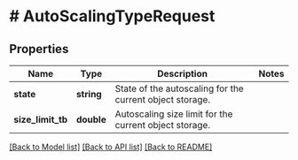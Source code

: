 # # AutoScalingTypeRequest

## Properties

Name | Type | Description | Notes
------------ | ------------- | ------------- | -------------
**state** | **string** | State of the autoscaling for the current object storage. |
**size_limit_tb** | **double** | Autoscaling size limit for the current object storage. |

[[Back to Model list]](../../README.md#models) [[Back to API list]](../../README.md#endpoints) [[Back to README]](../../README.md)
